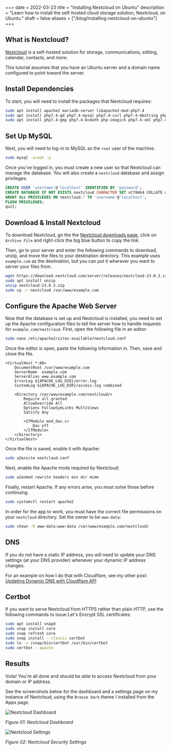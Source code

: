 +++
date = 2022-03-23
title = "Installing Nextcloud on Ubuntu"
description = "Learn how to install the self-hosted cloud storage solution, Nextcloud, on Ubuntu."
draft = false
aliases = ["/blog/installing-nextcloud-on-ubuntu"]
+++

## What is Nextcloud?

[Nextcloud](https://nextcloud.com/) is a self-hosted solution for storage,
communications, editing, calendar, contacts, and more.

This tutorial assumes that you have an Ubuntu server and a domain name
configured to point toward the server.

## Install Dependencies

To start, you will need to install the packages that Nextcloud requires:

```sh
sudo apt install apache2 mariadb-server libapache2-mod-php7.4
sudo apt install php7.4-gd php7.4-mysql php7.4-curl php7.4-mbstring php7.4-intl
sudo apt install php7.4-gmp php7.4-bcmath php-imagick php7.4-xml php7.4-zip
```

## Set Up MySQL

Next, you will need to log-in to MySQL as the `root` user of the machine.

```sh
sudo mysql -uroot -p
```

Once you've logged in, you must create a new user so that Nextcloud can manage
the database. You will also create a `nextcloud` database and assign privileges:

```sql
CREATE USER 'username'@'localhost' IDENTIFIED BY 'password';
CREATE DATABASE IF NOT EXISTS nextcloud CHARACTER SET utf8mb4 COLLATE utf8mb4_general_ci;
GRANT ALL PRIVILEGES ON nextcloud.* TO 'username'@'localhost';
FLUSH PRIVILEGES;
quit;
```

## Download & Install Nextcloud

To download Nextcloud, go the the
[Nextcloud downloads page](https://nextcloud.com/install/#instructions-server),
click on `Archive File` and right-click the big blue button to copy the link.

Then, go to your server and enter the following commands to download, unzip, and
move the files to your destination directory. This example uses `example.com` as
the destination, but you can put it wherever you want to server your files from.

```sh
wget https://download.nextcloud.com/server/releases/nextcloud-23.0.3.zip
sudo apt install unzip
unzip nextcloud-23.0.3.zip
sudo cp -r nextcloud /var/www/example.com
```

## Configure the Apache Web Server

Now that the database is set up and Nextcloud is installed, you need to set up
the Apache configuration files to tell the server how to handle requests for
`example.com/nextcloud`. First, open the following file in an editor:

```sh
sudo nano /etc/apache2/sites-available/nextcloud.conf
```

Once the editor is open, paste the following information in. Then, save and
close the file.

```config
<VirtualHost *:80>
    DocumentRoot /var/www/example.com
    ServerName  example.com
    ServerAlias www.example.com
    ErrorLog ${APACHE_LOG_DIR}/error.log
    CustomLog ${APACHE_LOG_DIR}/access.log combined

    <Directory /var/www/example.com/nextcloud/>
        Require all granted
        AllowOverride All
        Options FollowSymLinks MultiViews
        Satisfy Any

        <IfModule mod_dav.c>
            Dav off
        </IfModule>
    </Directory>
</VirtualHost>
```

Once the file is saved, enable it with Apache:

```sh
sudo a2ensite nextcloud.conf
```

Next, enable the Apache mods required by Nextcloud:

```sh
sudo a2enmod rewrite headers env dir mime
```

Finally, restart Apache. If any errors arise, you must solve those before
continuing.

```sh
sudo systemctl restart apache2
```

In order for the app to work, you must have the correct file permissions on your
`nextcloud` directory. Set the owner to be `www-data`:

```sh
sudo chown -R www-data:www-data /var/www/example.com/nextcloud/
```

## DNS

If you do not have a static IP address, you will need to update your DNS
settings (at your DNS provider) whenever your dynamic IP address changes.

For an example on how I do that with Cloudflare, see my other post:
[Updating Dynamic DNS with Cloudflare API](/blog/updating-dynamic-dns-with-cloudflare-api/)

## Certbot

If you want to serve Nextcloud from HTTPS rather than plain HTTP, use the
following commands to issue Let's Encrypt SSL certificates:

```sh
sudo apt install snapd
sudo snap install core
sudo snap refresh core
sudo snap install --classic certbot
sudo ln -s /snap/bin/certbot /usr/bin/certbot
sudo certbot --apache
```

## Results

Voila! You're all done and should be able to access Nextcloud from your domain
or IP address.

See the screenshots below for the dashboard and a settings page on my instance
of Nextcloud, using the `Breeze Dark` theme I installed from the Apps page.

![Nextcloud Dashboard](https://img.cleberg.net/blog/20220323-installing-nextcloud-on-ubuntu/nextcloud_dashboard.png)

_Figure 01: Nextcloud Dashboard_

![Nextcloud Settings](https://img.cleberg.net/blog/20220323-installing-nextcloud-on-ubuntu/nextcloud_settings.png)

_Figure 02: Nextcloud Security Settings_
